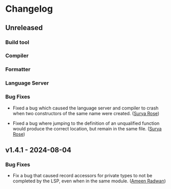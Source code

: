 # Changelog

## Unreleased

### Build tool

### Compiler

### Formatter

### Language Server

### Bug Fixes

- Fixed a bug which caused the language server and compiler to crash when
  two constructors of the same name were created.
  ([Surya Rose](https://github.com/GearsDatapacks))

- Fixed a bug where jumping to the definition of an unqualified function would
  produce the correct location, but remain in the same file.
  ([Surya Rose](https://github.com/gearsdatapacks))

## v1.4.1 - 2024-08-04

### Bug Fixes

- Fix a bug that caused record accessors for private types to not be completed
  by the LSP, even when in the same module.
  ([Ameen Radwan](https://github.com/Acepie))
